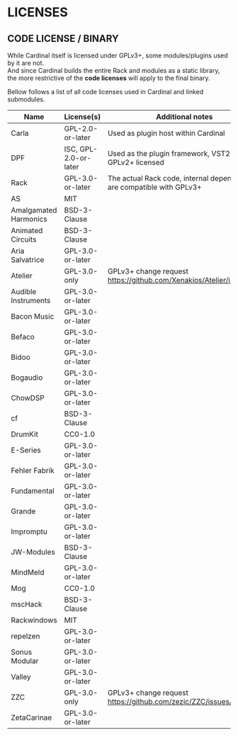 # LICENSES

## CODE LICENSE / BINARY

While Cardinal itself is licensed under GPLv3+, some modules/plugins used by it are not.  
And since Cardinal builds the entire Rack and modules as a static library,
the more restrictive of the **code licenses** will apply to the final binary.  

Bellow follows a list of all code licenses used in Cardinal and linked submodules.

| Name                  | License(s)            | Additional notes |
|-----------------------|-----------------------|------------------|
| Carla                 | GPL-2.0-or-later      | Used as plugin host within Cardinal|
| DPF                   | ISC, GPL-2.0-or-later | Used as the plugin framework, VST2 binary GPLv2+ licensed |
| Rack                  | GPL-3.0-or-later      | The actual Rack code, internal dependencies are compatible with GPLv3+ |
| AS                    | MIT                   | |
| Amalgamated Harmonics | BSD-3-Clause          | |
| Animated Circuits     | BSD-3-Clause          | |
| Aria Salvatrice       | GPL-3.0-or-later      | |
| Atelier               | GPL-3.0-only          | GPLv3+ change request https://github.com/Xenakios/Atelier/issues/18 |
| Audible Instruments   | GPL-3.0-or-later      | |
| Bacon Music           | GPL-3.0-or-later      | |
| Befaco                | GPL-3.0-or-later      | |
| Bidoo                 | GPL-3.0-or-later      | |
| Bogaudio              | GPL-3.0-or-later      | |
| ChowDSP               | GPL-3.0-or-later      | |
| cf                    | BSD-3-Clause          | |
| DrumKit               | CC0-1.0               | |
| E-Series              | GPL-3.0-or-later      | |
| Fehler Fabrik         | GPL-3.0-or-later      | |
| Fundamental           | GPL-3.0-or-later      | |
| Grande                | GPL-3.0-or-later      | |
| Impromptu             | GPL-3.0-or-later      | |
| JW-Modules            | BSD-3-Clause          | |
| MindMeld              | GPL-3.0-or-later      | |
| Mog                   | CC0-1.0               | |
| mscHack               | BSD-3-Clause          | |
| Rackwindows           | MIT                   | |
| repelzen              | GPL-3.0-or-later      | |
| Sonus Modular         | GPL-3.0-or-later      | |
| Valley                | GPL-3.0-or-later      | |
| ZZC                   | GPL-3.0-only          | GPLv3+ change request https://github.com/zezic/ZZC/issues/86 |
| ZetaCarinae           | GPL-3.0-or-later      | |
